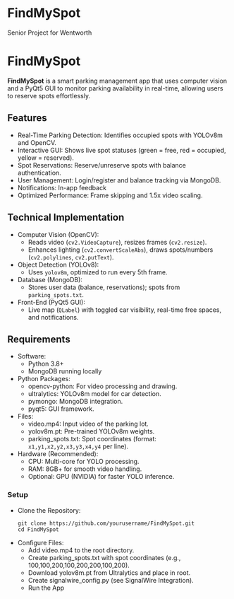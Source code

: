 # FindMySpot
Senior Project for Wentworth

# FindMySpot

**FindMySpot** is a smart parking management app that uses computer vision and a PyQt5 GUI to monitor parking availability in real-time, allowing users to reserve spots effortlessly.

## Features
- Real-Time Parking Detection: Identifies occupied spots with YOLOv8m and OpenCV.
- Interactive GUI: Shows live spot statuses (green = free, red = occupied, yellow = reserved).
- Spot Reservations: Reserve/unreserve spots with balance authentication.
- User Management: Login/register and balance tracking via MongoDB.
- Notifications: In-app feedback 
- Optimized Performance: Frame skipping and 1.5x video scaling.

## Technical Implementation
- Computer Vision (OpenCV):
  - Reads video (`cv2.VideoCapture`), resizes frames (`cv2.resize`).
  - Enhances lighting (`cv2.convertScaleAbs`), draws spots/numbers (`cv2.polylines`, `cv2.putText`).
- Object Detection (YOLOv8):
  - Uses `yolov8m`, optimized to run every 5th frame.
- Database (MongoDB):
  - Stores user data (balance, reservations); spots from `parking_spots.txt`.
- Front-End (PyQt5 GUI):
  - Live map (`QLabel`) with toggled car visibility, real-time free spaces, and notifications.

## Requirements
- Software:
  - Python 3.8+
  - MongoDB running locally
- Python Packages:
  - opencv-python: For video processing and drawing.
  - ultralytics: YOLOv8m model for car detection.
  - pymongo: MongoDB integration.
  - pyqt5: GUI framework.
- Files:
  - video.mp4: Input video of the parking lot.
  - yolov8m.pt: Pre-trained YOLOv8m weights.
  - parking_spots.txt: Spot coordinates (format: `x1,y1,x2,y2,x3,y3,x4,y4` per line).
- Hardware (Recommended):
  - CPU: Multi-core for YOLO processing.
  - RAM: 8GB+ for smooth video handling.
  - Optional: GPU (NVIDIA) for faster YOLO inference.

### Setup
- Clone the Repository:
  ```
  git clone https://github.com/yourusername/FindMySpot.git
  cd FindMySpot

- Configure Files:
  - Add video.mp4 to the root directory.
  - Create parking_spots.txt with spot coordinates (e.g., 100,100,200,100,200,200,100,200).
  - Download yolov8m.pt from Ultralytics and place in root.
  - Create signalwire_config.py (see SignalWire Integration).
  - Run the App
